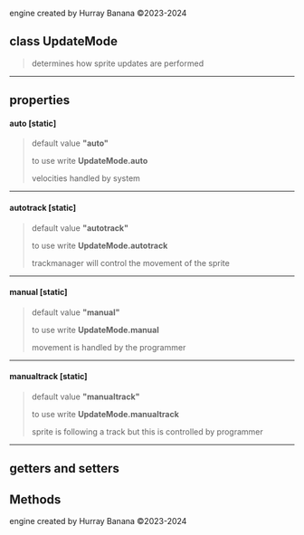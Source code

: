 engine created by Hurray Banana &copy;2023-2024
## class UpdateMode
>  determines how sprite updates are performed
> 
> 

---

## properties
####  auto [static]
> default value **"auto"**
> 
> to use write **UpdateMode.auto**
> 
> velocities handled by system
> 
> 

---

####  autotrack [static]
> default value **"autotrack"**
> 
> to use write **UpdateMode.autotrack**
> 
> trackmanager will control the movement of the sprite
> 
> 

---

####  manual [static]
> default value **"manual"**
> 
> to use write **UpdateMode.manual**
> 
> movement is handled by the programmer
> 
> 

---

####  manualtrack [static]
> default value **"manualtrack"**
> 
> to use write **UpdateMode.manualtrack**
> 
> sprite is following a track but this is controlled by programmer
> 
> 

---

## getters and setters
## Methods
engine created by Hurray Banana &copy;2023-2024
